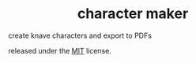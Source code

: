 <h1 align="center">
  character maker
</h1>

create knave characters and export to PDFs

released under the [MIT](LICENSE) license.
